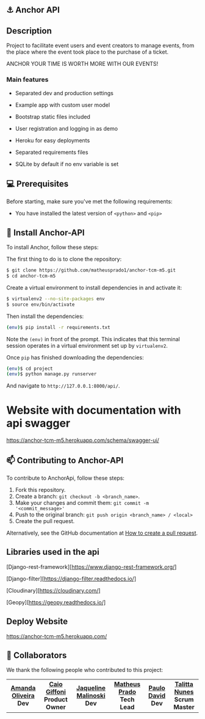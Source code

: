 ## ⚓ Anchor API


## Description

Project to facilitate event users and event creators to manage events, from the place where the event took place to the purchase of a ticket.

ANCHOR YOUR TIME IS WORTH MORE WITH OUR EVENTS!

### Main features

* Separated dev and production settings

* Example app with custom user model

* Bootstrap static files included

* User registration and logging in as demo

* Heroku for easy deployments

* Separated requirements files

* SQLite by default if no env variable is set

## 💻 Prerequisites

Before starting, make sure you've met the following requirements:

* You have installed the latest version of `<python>` and `<pip>`


## 🚀 Install Anchor-API

To install Anchor, follow these steps:

The first thing to do is to clone the repository:

```sh
$ git clone https://github.com/matheusprado1/anchor-tcm-m5.git
$ cd anchor-tcm-m5
```

Create a virtual environment to install dependencies in and activate it:

```sh
$ virtualenv2 --no-site-packages env
$ source env/bin/activate
```

Then install the dependencies:

```sh
(env)$ pip install -r requirements.txt
```
Note the `(env)` in front of the prompt. This indicates that this terminal
session operates in a virtual environment set up by `virtualenv2`.

Once `pip` has finished downloading the dependencies:
```sh
(env)$ cd project
(env)$ python manage.py runserver
```
And navigate to `http://127.0.0.1:8000/api/`.

# Website with documentation with api swagger

https://anchor-tcm-m5.herokuapp.com/schema/swagger-ui/


## 📫 Contributing to Anchor-API

To contribute to AnchorApi, follow these steps:

1. Fork this repository.
2. Create a branch: `git checkout -b <branch_name>`.
3. Make your changes and commit them: `git commit -m '<commit_message>'`
4. Push to the original branch: `git push origin <branch_name> / <local>`
5. Create the pull request.

Alternatively, see the GitHub documentation at [How to create a pull request](https://help.github.com/en/github/collaborating-with-issues-and-pull-requests/creating-a-pull-request).

## Libraries used in the api

[Django-rest-framework][https://www.django-rest-framework.org/]

[Django-filter][https://django-filter.readthedocs.io/]

[Cloudinary][https://cloudinary.com/]

[Geopy][https://geopy.readthedocs.io/]

## Deploy Website

https://anchor-tcm-m5.herokuapp.com/

## 🤝 Collaborators

We thank the following people who contributed to this project:

<table>
  <tr>
    <td align="center">
        <a href="https://github.com/amandaolits" width="100px;" alt="">
          <b>Amanda Oliveira</b>
      </a>
      </br>
          <b>Dev</b>
    </td>
    <td align="center">
        <a href="https://github.com/caiogiffoni" width="100px;" alt="">
          <b>Caio Giffoni</b>
      </a>
      </br>
          <b>Product Owner</b>
    </td>
   <td align="center">
        <a href="https://github.com/jaquemalinoski" width="100px;" alt="">
          <b>Jaqueline Malinoski</b>
      </a>
      </br>
          <b>Dev</b>
    </td>
    <td align="center">
        <a href="https://github.com/matheusprado1" width="100px;" alt="">
          <b>Matheus Prado</b>
      </a>
      </br>
          <b>Tech Lead</b>
    </td>
    <td align="center">
        <a href="https://github.com/paulo-david " width="100px;" alt="">
          <b>Paulo David</b>
      </a>
        </br>
          <b>Dev</b>
    </td>
    <td align="center">
        <a href="https://github.com/talitta-nunes" width="100px;" alt="">
          <b>Talitta Nunes</b>
      </a>
      </br>
          <b>Scrum Master</b>
    </td>
  </tr>
</table>
